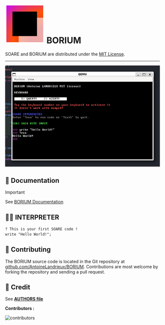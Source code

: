 
# ![LOGO](resources/icon/icon.svg) BORIUM

SOARE and BORIUM are distributed under the [MIT License](LICENSE).

---

![IMAGE](resources/github/image.png)

## 📖 Documentation

> [!IMPORTANT]  
> See [BORIUM Documentation](doc/documentation.md)

## 🧑‍💻 INTERPRETER

```txt
? This is your first SOARE code !
write "Hello World!";
```

## 🤲 Contributing

The BORIUM source code is located in the Git repository at [github.com/AntoineLandrieux/BORIUM](https://github.com/AntoineLandrieux/BORIUM/).
Contributions are most welcome by forking the repository and sending a pull request.

## 📜 Credit

See **[AUTHORS file](AUTHORS)**

**Contributors :**

![contributors](https://contrib.rocks/image?repo=AntoineLandrieux/BORIUM)
